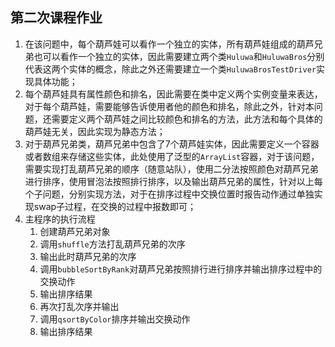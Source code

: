 ## 第二次课程作业
1. 在该问题中，每个葫芦娃可以看作一个独立的实体，所有葫芦娃组成的葫芦兄弟也可以看作一个独立的实体，因此需要建立两个类`Huluwa`和`HuluwaBros`分别代表这两个实体的概念，除此之外还需要建立一个类`HuluwaBrosTestDriver`实现具体功能；
2. 每个葫芦娃具有属性颜色和排名，因此需要在类中定义两个实例变量来表达，对于每个葫芦娃，需要能够告诉使用者他的颜色和排名，除此之外，针对本问题，还需要定义两个葫芦娃之间比较颜色和排名的方法，此方法和每个具体的葫芦娃无关，因此实现为静态方法；
3. 对于葫芦兄弟类，葫芦兄弟中包含了7个葫芦娃实体，因此需要定义一个容器或者数组来存储这些实体，此处使用了泛型的`ArrayList`容器，对于该问题，需要实现打乱葫芦兄弟的顺序（随意站队），使用二分法按照颜色对葫芦兄弟进行排序，使用冒泡法按照排行排序，以及输出葫芦兄弟的属性，针对以上每个子问题，分别实现方法，对于在排序过程中交换位置时报告动作通过单独实现swap子过程，在交换的过程中报数即可；
4. 主程序的执行流程
    1. 创建葫芦兄弟对象
    2. 调用`shuffle`方法打乱葫芦兄弟的次序
    3. 输出此时葫芦兄弟的次序
    4. 调用`bubbleSortByRank`对葫芦兄弟按照排行进行排序并输出排序过程中的交换动作
    5. 输出排序结果
    6. 再次打乱次序并输出
    7. 调用`qsortByColor`排序并输出交换动作
    8. 输出排序结果
    
